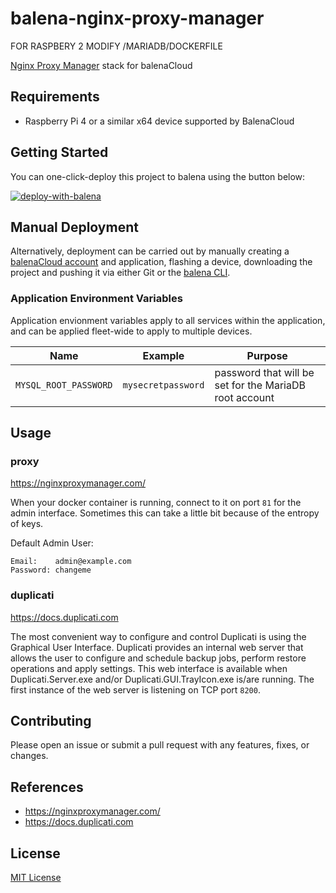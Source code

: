# balena-nginx-proxy-manager
FOR RASPBERY 2 MODIFY /MARIADB/DOCKERFILE

[Nginx Proxy Manager](https://nginxproxymanager.com/) stack for balenaCloud

## Requirements

- Raspberry Pi 4 or a similar x64 device supported by BalenaCloud

## Getting Started

You can one-click-deploy this project to balena using the button below:

[![deploy-with-balena](https://balena.io/deploy.png)](https://dashboard.balena-cloud.com/deploy?repoUrl=https://github.com/klutchell/balena-nginx-proxy-manager&defaultDeviceType=raspberrypi4-64)

## Manual Deployment

Alternatively, deployment can be carried out by manually creating a [balenaCloud account](https://dashboard.balena-cloud.com) and application, flashing a device, downloading the project and pushing it via either Git or the [balena CLI](https://github.com/balena-io/balena-cli).

### Application Environment Variables

Application envionment variables apply to all services within the application, and can be applied fleet-wide to apply to multiple devices.

|Name|Example|Purpose|
|---|---|---|
|`MYSQL_ROOT_PASSWORD`|`mysecretpassword`|password that will be set for the MariaDB root account|

## Usage

### proxy

<https://nginxproxymanager.com/>

When your docker container is running, connect to it on port `81` for the admin interface. Sometimes this can take a little bit because of the entropy of keys.

Default Admin User:

```
Email:    admin@example.com
Password: changeme
```

### duplicati

<https://docs.duplicati.com>

The most convenient way to configure and control Duplicati is using the Graphical User Interface. Duplicati provides an internal web server that allows the user to configure and schedule backup jobs, perform restore operations and apply settings. This web interface is available when Duplicati.Server.exe and/or Duplicati.GUI.TrayIcon.exe is/are running. The first instance of the web server is listening on TCP port `8200`.

## Contributing

Please open an issue or submit a pull request with any features, fixes, or changes.

## References

- <https://nginxproxymanager.com/>
- <https://docs.duplicati.com>

## License

[MIT License](./LICENSE)

